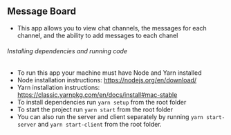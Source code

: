 ## Message Board
- This app allows you to view chat channels, the messages for each channel, and the ability to add messages to each chanel

###### Installing dependencies and running code
- To run this app your machine must have Node and Yarn installed
- Node installation instructions:  https://nodejs.org/en/download/
- Yarn installation instructions:  https://classic.yarnpkg.com/en/docs/install#mac-stable
- To install dependencies run `yarn setup` from the root folder
- To start the project run `yarn start` from the root folder
- You can also run the server and client separately by running `yarn start-server` and `yarn start-client` from the root folder.
